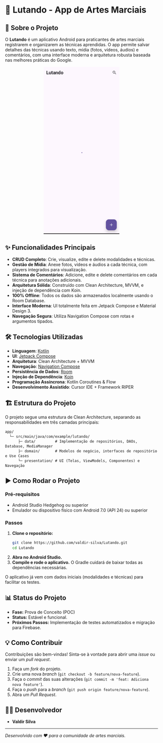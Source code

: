 # 🥋 Lutando - App de Artes Marciais

## 📱 Sobre o Projeto

O **Lutando** é um aplicativo Android para praticantes de artes marciais registrarem e organizarem as técnicas aprendidas. O app permite salvar detalhes das técnicas usando texto, mídia (fotos, vídeos, áudios) e comentários, com uma interface moderna e arquitetura robusta baseada nas melhores práticas do Google.

<p align="center">
  <img src="docs/screenshots/home_screen.png" alt="Home Screen" width="250" />
</p>

## ✨ Funcionalidades Principais

- **CRUD Completo**: Crie, visualize, edite e delete modalidades e técnicas.
- **Gestão de Mídia**: Anexe fotos, vídeos e áudios a cada técnica, com players integrados para visualização.
- **Sistema de Comentários**: Adicione, edite e delete comentários em cada técnica para anotações adicionais.
- **Arquitetura Sólida**: Construído com Clean Architecture, MVVM, e injeção de dependência com Koin.
- **100% Offline**: Todos os dados são armazenados localmente usando o Room Database.
- **Interface Moderna**: UI totalmente feita em Jetpack Compose e Material Design 3.
- **Navegação Segura**: Utiliza Navigation Compose com rotas e argumentos tipados.

## 🛠️ Tecnologias Utilizadas

- **Linguagem**: [Kotlin](https://kotlinlang.org/)
- **UI**: [Jetpack Compose](https://developer.android.com/jetpack/compose)
- **Arquitetura**: Clean Architecture + MVVM
- **Navegação**: [Navigation Compose](https://developer.android.com/jetpack/compose/navigation)
- **Persistência de Dados**: [Room](https://developer.android.com/training/data-storage/room)
- **Injeção de Dependência**: [Koin](https://insert-koin.io/)
- **Programação Assíncrona**: Kotlin Coroutines & Flow
- **Desenvolvimento Assistido**: Cursor IDE + Framework RIPER

## 🏗️ Estrutura do Projeto

O projeto segue uma estrutura de Clean Architecture, separando as responsabilidades em três camadas principais:

```
app/
  └─ src/main/java/com/example/lutando/
      ├─ data/         # Implementação de repositórios, DAOs, Database, MediaManager
      ├─ domain/       # Modelos de negócio, interfaces de repositório e Use Cases
      └─ presentation/ # UI (Telas, ViewModels, Componentes) e Navegação
```

## ▶️ Como Rodar o Projeto

### Pré-requisitos
- Android Studio Hedgehog ou superior
- Emulador ou dispositivo físico com Android 7.0 (API 24) ou superior

### Passos
1. **Clone o repositório:**
   ```bash
   git clone https://github.com/valdir-silva/Lutando.git
   cd Lutando
   ```
2. **Abra no Android Studio.**
3. **Compile e rode o aplicativo.** O Gradle cuidará de baixar todas as dependências necessárias.

O aplicativo já vem com dados iniciais (modalidades e técnicas) para facilitar os testes.

## 📊 Status do Projeto

- **Fase:** Prova de Conceito (POC)
- **Status:** Estável e funcional.
- **Próximos Passos:** Implementação de testes automatizados e migração para Firebase.

## 💡 Como Contribuir

Contribuições são bem-vindas! Sinta-se à vontade para abrir uma *issue* ou enviar um *pull request*.

1.  Faça um *fork* do projeto.
2.  Crie uma nova *branch* (`git checkout -b feature/nova-feature`).
3.  Faça o *commit* das suas alterações (`git commit -m 'feat: Adiciona nova feature'`).
4.  Faça o *push* para a *branch* (`git push origin feature/nova-feature`).
5.  Abra um *Pull Request*.

## 👨‍💻 Desenvolvedor

- **Valdir Silva**

---

*Desenvolvido com ❤️ para a comunidade de artes marciais.* 